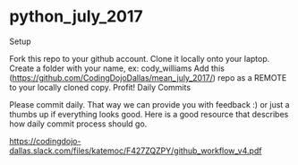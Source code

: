 # python_july_2017

Setup

Fork this repo to your github account.
Clone it locally onto your laptop.
Create a folder with your name, ex: cody_williams
Add this (https://github.com/CodingDojoDallas/mean_july_2017/) repo as a REMOTE to your locally cloned copy.
Profit!
Daily Commits

Please commit daily. That way we can provide you with feedback :) or just a thumbs up if everything looks good. Here is a good resource that describes how daily commit process should go.

https://codingdojo-dallas.slack.com/files/katemoc/F427ZQZPY/github_workflow_v4.pdf
